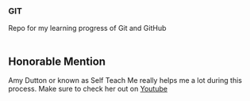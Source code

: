 ### GIT
Repo for my learning progress of Git and GitHub
<br>
<br>
## Honorable Mention
Amy Dutton or known as Self Teach Me really helps me a lot during this process.
Make sure to check her out on [Youtube](https://www.youtube.com/channel/UChoskCVZiIDTKxusGPPhLOg)
